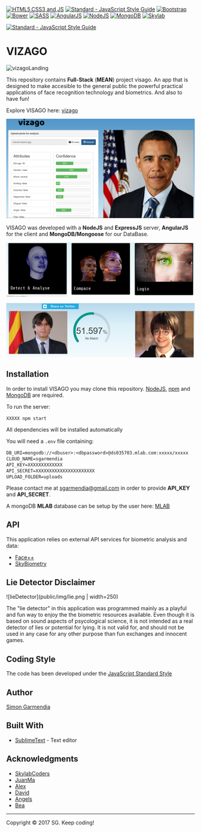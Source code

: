 [![HTML5,CSS3 and JS](https://github.com/FransLopez/logo-images/blob/master/logos/html5-css3-js.png)](http://www.w3.org/) [![Standard - JavaScript Style Guide](https://cdn.rawgit.com/feross/standard/master/badge.svg)](https://github.com/feross/standard)  [![Bootstrap](https://github.com/FransLopez/logo-images/blob/master/logos/bootstrap.png)](http://getbootstrap.com/)  [![Bower](https://github.com/FransLopez/logo-images/blob/master/logos/bower.png)](https://bower.io/) [![SASS](https://github.com/FransLopez/logo-images/blob/master/logos/sass.png)](http://sass-lang.com/)  [![AngularJS](https://github.com/FransLopez/logo-images/blob/master/logos/angularjs.png)](https://angularjs.org/) [![NodeJS](https://github.com/FransLopez/logo-images/blob/master/logos/nodejs.png)](https://nodejs.org/) [![MongoDB](https://github.com/FransLopez/logo-images/blob/master/logos/mongodb.png)](https://www.mongodb.com/) [![Skylab](https://github.com/FransLopez/logo-images/blob/master/logos/skylab-56.png)](http://www.skylabcoders.com/)  
 

[![Standard - JavaScript Style Guide](https://img.shields.io/badge/code%20style-standard-brightgreen.svg)](http://standardjs.com/)

# VIZAGO


![vizagoLanding](public/img/landing.png)


This repository contains **Full-Stack** (**MEAN**) project visago. An app that is designed to make accesible to the general public the powerful practical applications of face recognition technology and biometrics. And also to have fun! 

Explore VISAGO here: [vizago](https://vizago.herokuapp.com/#!/)


![analysisExample](public/img/analysis.png)


VISAGO was developed with a **NodeJS** and **ExpressJS** server, **AngularJS** for the client and **MongoDB/Mongoose** for our DataBase.


![vizagoOptions](public/img/options.png)


![compare](public/img/compare.png)


## Installation

In order to install VISAGO you may clone this repository. [NodeJS](https://nodejs.org/), [npm](https://www.npmjs.com/) and [MongoDB](https://www.mongodb.com/) are required.

To run the server: 
```
XXXXX npm start
```
All dependencies will be installed automatically

You will need a ```.env``` file containing:
```
DB_URI=mongodb://<dbuser>:<dbpassword>@ds035703.mlab.com:xxxxx/xxxxx
CLOUD_NAME=sgarmendia
API_KEY=XXXXXXXXXXXXX
API_SECRET=XXXXXXXXXXXXXXXXXXXXXX
UPLOAD_FOLDER=uploads
```

Please contact me at sgarmendia@gmail.com in order to provide **API_KEY** and **API_SECRET**.

A mongoDB **MLAB** database can be setup by the user here: [MLAB](https://mlab.com/login/)

## API
This application relies on external API services for biometric analysis and data:

* [Face++](https://www.faceplusplus.com/)
* [SkyBiometry](https://skybiometry.com/)


## Lie Detector Disclaimer

![lieDetector](public/img/lie.png | width=250)

The "lie detector" in this application was programmed mainly as a playful and fun way to enjoy the the biometric resources available. Even though it is based on sound aspects of psycological science, it is not intended as a real detector of lies or potential for lying. It is not valid for, and should not be used in any case for any other purpose than fun exchanges and innocent games. 

## Coding Style

The code has been developed under the [JavaScript Standard Style](http://standardjs.com/)


## Author

[Simon Garmendia](https://github.com/sgarmendia)


## Built With

* [SublimeText](http://https://https:/npmdejs.org/www.sublimetext.com) - Text editor


## Acknowledgments

- [SkylabCoders](https://github.com/SkylabCoders)
- [JuanMa](https://github.com/juanmaguitar)
- [Alex](https://github.com/agandia9) 
- [David]()
- [Angels]()
- [Bea]()

---

Copyright © 2017 SG. Keep coding!